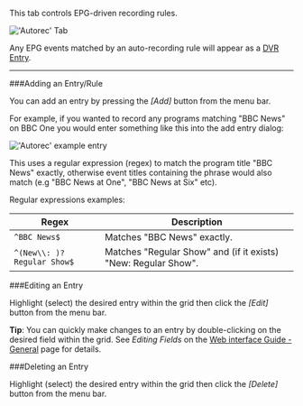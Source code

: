This tab controls EPG-driven recording rules.

!['Autorec' Tab](docresources/dvrautorecentries.png)

Any EPG events matched by an auto-recording rule will appear as a 
[DVR Entry](class/dvrentry).

---

###Adding an Entry/Rule

You can add an entry by pressing the *[Add]* button from the menu bar.

For example, if you wanted to record any programs matching "BBC News" on 
BBC One you would enter something like this into the add entry dialog: 

!['Autorec' example entry](docresources/dvrautorecadd.png)

This uses a regular expression (regex) to match the program title 
"BBC News" exactly, otherwise event titles containing the phrase would also 
match (e.g "BBC News at One", "BBC News at Six" etc).

Regular expressions examples:

Regex                             | Description
----------------------------------|------------
 `^BBC News$`                     | Matches "BBC News" exactly.
 `^(New\\: )?Regular Show$`       | Matches "Regular Show" and (if it exists) "New: Regular Show".

###Editing an Entry

Highlight (select) the desired entry within the grid then click the *[Edit]* 
button from the menu bar.

**Tip**: You can quickly make changes to an entry by double-clicking on 
the desired field within the grid. See *Editing Fields* on the [Web interface Guide - General](webui_general) 
page for details.

###Deleting an Entry

Highlight (select) the desired entry within the grid then click the *[Delete]* 
button from the menu bar.
